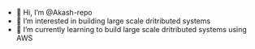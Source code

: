 - 👋 Hi, I’m @Akash-repo
- 👀 I’m interested in building large scale dritributed systems
- 🌱 I’m currently learning to build large scale dritributed systems using AWS
<!---
Akash-repo/Akash-repo is a ✨ special ✨ repository because its `README.md` (this file) appears on your GitHub profile.
You can click the Preview link to take a look at your changes.
--->
